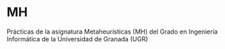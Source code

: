 # MH
Prácticas de la asignatura Metaheurísticas (MH) del Grado en Ingeniería Informática de la Universidad de Granada (UGR)